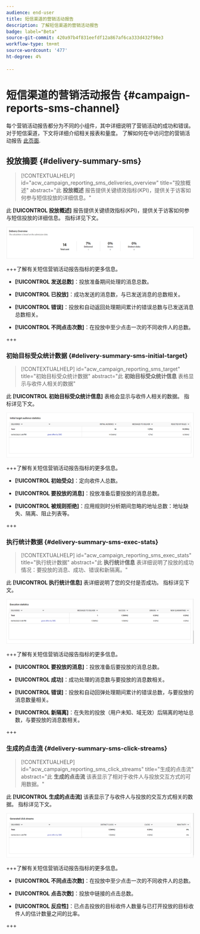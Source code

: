 ```yaml
---
audience: end-user
title: 短信渠道的营销活动报告
description: 了解短信渠道的营销活动报告
badge: label="Beta"
source-git-commit: 420a97b4f831eefdf12a867af6ca333d432f98e3
workflow-type: tm+mt
source-wordcount: '477'
ht-degree: 4%

---
```



# 短信渠道的营销活动报告 {#campaign-reports-sms-channel}

每个营销活动报告都分为不同的小组件，其中详细说明了营销活动的成功和错误。 对于短信渠道，下文将详细介绍相关报表和量度。 了解如何在中访问您的营销活动报告 [此页面](campaign-reports.md).

## 投放摘要 {#delivery-summary-sms}

>[!CONTEXTUALHELP]
>id="acw_campaign_reporting_sms_deliveries_overview"
>title="投放概述"
>abstract="此 **投放概述** 报告提供关键绩效指标(KPI)，提供关于访客如何参与短信投放的详细信息。"


此 **[!UICONTROL 投放概述]** 报告提供关键绩效指标(KPI)，提供关于访客如何参与短信投放的详细信息。 指标详见下文。

![](assets/campaign_report_sms_1.png)

+++了解有关短信营销活动报告指标的更多信息。

* **[!UICONTROL 发送总数]**：投放准备期间处理的消息总数。

* **[!UICONTROL 已投放]**：成功发送的消息数，与已发送消息的总数相关。

* **[!UICONTROL 错误]**：投放和自动返回处理期间累计的错误总数与已发送消息总数相关。

* **[!UICONTROL 不同点击次数]**：在投放中至少点击一次的不同收件人的总数。

+++


### 初始目标受众统计数据 {#delivery-summary-sms-initial-target}

>[!CONTEXTUALHELP]
>id="acw_campaign_reporting_sms_target"
>title="初始目标受众统计数据"
>abstract="此 **初始目标受众统计信息** 表格显示与收件人相关的数据"

此 **[!UICONTROL 初始目标受众统计信息]** 表格会显示与收件人相关的数据。 指标详见下文。


![](assets/campaign_report_sms_2.png)

+++了解有关短信营销活动报告指标的更多信息。

* **[!UICONTROL 初始受众]**：定向收件人总数。

* **[!UICONTROL 要投放的消息]**：投放准备后要投放的消息总数。

* **[!UICONTROL 被规则拒绝]**：应用规则时分析期间忽略的地址总数：地址缺失、隔离、阻止列表等。

+++


### 执行统计数据 {#delivery-summary-sms-exec-stats}


>[!CONTEXTUALHELP]
>id="acw_campaign_reporting_sms_exec_stats"
>title="执行统计数据"
>abstract="此 **执行统计信息** 表详细说明了投放的成功情况：要投放的消息、成功、错误和新隔离。"


此 **[!UICONTROL 执行统计信息]** 表详细说明了您的交付是否成功。 指标详见下文。


![](assets/campaign_report_sms_3.png)

+++了解有关短信营销活动报告指标的更多信息。

* **[!UICONTROL 要投放的消息]**：投放准备后要投放的消息总数。

* **[!UICONTROL 成功]**：成功处理的消息数与要投放的消息数相关。

* **[!UICONTROL 错误]**：投放和自动回弹处理期间累计的错误总数，与要投放的消息数量相关。

* **[!UICONTROL 新隔离]**：在失败的投放（用户未知、域无效）后隔离的地址总数，与要投放的消息数相关。

+++

### 生成的点击流 {#delivery-summary-sms-click-streams}


>[!CONTEXTUALHELP]
>id="acw_campaign_reporting_sms_click_streams"
>title="生成的点击流"
>abstract="此 **生成的点击流** 该表显示了相对于收件人与投放交互方式的可用数据。"

此 **[!UICONTROL 生成的点击流]** 该表显示了与收件人与投放的交互方式相关的数据。 指标详见下文。

![](assets/campaign_report_sms_4.png)

+++了解有关短信营销活动报告指标的更多信息。

* **[!UICONTROL 不同点击次数]**：在投放中至少点击一次的不同收件人的总数。

* **[!UICONTROL 点击次数]**：投放中链接的点击总数。

* **[!UICONTROL 反应性]**：已点击投放的目标收件人数量与已打开投放的目标收件人的估计数量之间的比率。

+++
